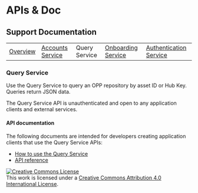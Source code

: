 # APIs & Doc

## Support Documentation

||||||
|----|---|---|---|---|
|[Overview](index.md) | [Accounts Service](account-toc.md) | Query Service | [Onboarding Service](onboard-toc.md) | [Authentication Service](auth-toc.md) |

### Query Service

Use the Query Service to query an OPP repository by asset ID or Hub
Key. Queries return JSON data.

The Query Service API is unauthenticated and open to any application
clients and external services.

#### API documentation

The following documents are intended for developers creating
application clients that use the Query Service APIs:

+ [How to use the Query Service](https://github.com/openpermissions/query-srv/blob/master/documents/markdown/how-to-query.md)
+ [API reference](https://github.com/openpermissions/query-srv/blob/master/documents/apiary/api.md)

<!-- Copyright Notice -->
<a rel="license" href="http://creativecommons.org/licenses/by/4.0/"><img alt="Creative Commons License" style="border-width:0" src="https://i.creativecommons.org/l/by/4.0/80x15.png" /></a><br />This work is licensed under a <a rel="license" href="http://creativecommons.org/licenses/by/4.0/">Creative Commons Attribution 4.0 International License</a>.
